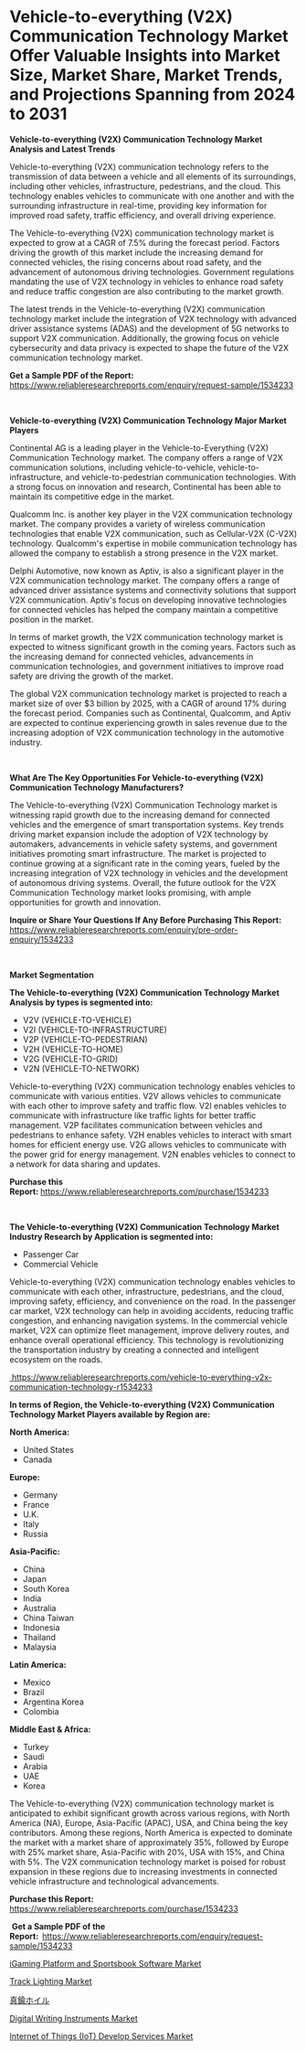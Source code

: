 <p><h1>Vehicle-to-everything (V2X) Communication Technology Market Offer Valuable Insights into Market Size, Market Share, Market Trends, and Projections Spanning from 2024 to 2031</h1></p><p><strong>Vehicle-to-everything (V2X) Communication Technology Market Analysis and Latest Trends</strong></p>
<p><p>Vehicle-to-everything (V2X) communication technology refers to the transmission of data between a vehicle and all elements of its surroundings, including other vehicles, infrastructure, pedestrians, and the cloud. This technology enables vehicles to communicate with one another and with the surrounding infrastructure in real-time, providing key information for improved road safety, traffic efficiency, and overall driving experience.</p><p>The Vehicle-to-everything (V2X) communication technology market is expected to grow at a CAGR of 7.5% during the forecast period. Factors driving the growth of this market include the increasing demand for connected vehicles, the rising concerns about road safety, and the advancement of autonomous driving technologies. Government regulations mandating the use of V2X technology in vehicles to enhance road safety and reduce traffic congestion are also contributing to the market growth.</p><p>The latest trends in the Vehicle-to-everything (V2X) communication technology market include the integration of V2X technology with advanced driver assistance systems (ADAS) and the development of 5G networks to support V2X communication. Additionally, the growing focus on vehicle cybersecurity and data privacy is expected to shape the future of the V2X communication technology market.</p></p>
<p><strong>Get a Sample PDF of the Report:&nbsp;</strong> <a href="https://www.reliableresearchreports.com/enquiry/request-sample/1534233">https://www.reliableresearchreports.com/enquiry/request-sample/1534233</a></p>
<p>&nbsp;</p>
<p><strong>Vehicle-to-everything (V2X) Communication Technology Major Market Players</strong></p>
<p><p>Continental AG is a leading player in the Vehicle-to-Everything (V2X) Communication Technology market. The company offers a range of V2X communication solutions, including vehicle-to-vehicle, vehicle-to-infrastructure, and vehicle-to-pedestrian communication technologies. With a strong focus on innovation and research, Continental has been able to maintain its competitive edge in the market.</p><p>Qualcomm Inc. is another key player in the V2X communication technology market. The company provides a variety of wireless communication technologies that enable V2X communication, such as Cellular-V2X (C-V2X) technology. Qualcomm's expertise in mobile communication technology has allowed the company to establish a strong presence in the V2X market.</p><p>Delphi Automotive, now known as Aptiv, is also a significant player in the V2X communication technology market. The company offers a range of advanced driver assistance systems and connectivity solutions that support V2X communication. Aptiv's focus on developing innovative technologies for connected vehicles has helped the company maintain a competitive position in the market.</p><p>In terms of market growth, the V2X communication technology market is expected to witness significant growth in the coming years. Factors such as the increasing demand for connected vehicles, advancements in communication technologies, and government initiatives to improve road safety are driving the growth of the market.</p><p>The global V2X communication technology market is projected to reach a market size of over $3 billion by 2025, with a CAGR of around 17% during the forecast period. Companies such as Continental, Qualcomm, and Aptiv are expected to continue experiencing growth in sales revenue due to the increasing adoption of V2X communication technology in the automotive industry.</p></p>
<p>&nbsp;</p>
<p><strong>What Are The Key Opportunities For Vehicle-to-everything (V2X) Communication Technology Manufacturers?</strong></p>
<p><p>The Vehicle-to-everything (V2X) Communication Technology market is witnessing rapid growth due to the increasing demand for connected vehicles and the emergence of smart transportation systems. Key trends driving market expansion include the adoption of V2X technology by automakers, advancements in vehicle safety systems, and government initiatives promoting smart infrastructure. The market is projected to continue growing at a significant rate in the coming years, fueled by the increasing integration of V2X technology in vehicles and the development of autonomous driving systems. Overall, the future outlook for the V2X Communication Technology market looks promising, with ample opportunities for growth and innovation.</p></p>
<p><strong>Inquire or Share Your Questions If Any Before Purchasing This Report:</strong> <a href="https://www.reliableresearchreports.com/enquiry/pre-order-enquiry/1534233">https://www.reliableresearchreports.com/enquiry/pre-order-enquiry/1534233</a></p>
<p>&nbsp;</p>
<p><strong>Market Segmentation</strong></p>
<p><strong>The Vehicle-to-everything (V2X) Communication Technology Market Analysis by types is segmented into:</strong></p>
<p><ul><li>V2V (VEHICLE-TO-VEHICLE)</li><li>V2I (VEHICLE-TO-INFRASTRUCTURE)</li><li>V2P (VEHICLE-TO-PEDESTRIAN)</li><li>V2H (VEHICLE-TO-HOME)</li><li>V2G (VEHICLE-TO-GRID)</li><li>V2N (VEHICLE-TO-NETWORK)</li></ul></p>
<p><p>Vehicle-to-everything (V2X) communication technology enables vehicles to communicate with various entities. V2V allows vehicles to communicate with each other to improve safety and traffic flow. V2I enables vehicles to communicate with infrastructure like traffic lights for better traffic management. V2P facilitates communication between vehicles and pedestrians to enhance safety. V2H enables vehicles to interact with smart homes for efficient energy use. V2G allows vehicles to communicate with the power grid for energy management. V2N enables vehicles to connect to a network for data sharing and updates.</p></p>
<p><strong>Purchase this Report:&nbsp;</strong><a href="https://www.reliableresearchreports.com/purchase/1534233">https://www.reliableresearchreports.com/purchase/1534233</a></p>
<p>&nbsp;</p>
<p><strong>The Vehicle-to-everything (V2X) Communication Technology Market Industry Research by Application is segmented into:</strong></p>
<p><ul><li>Passenger Car</li><li>Commercial Vehicle</li></ul></p>
<p><p>Vehicle-to-everything (V2X) communication technology enables vehicles to communicate with each other, infrastructure, pedestrians, and the cloud, improving safety, efficiency, and convenience on the road. In the passenger car market, V2X technology can help in avoiding accidents, reducing traffic congestion, and enhancing navigation systems. In the commercial vehicle market, V2X can optimize fleet management, improve delivery routes, and enhance overall operational efficiency. This technology is revolutionizing the transportation industry by creating a connected and intelligent ecosystem on the roads.</p></p>
<p><a href="https://www.reliableresearchreports.com/vehicle-to-everything-v2x-communication-technology-r1534233">&nbsp;https://www.reliableresearchreports.com/vehicle-to-everything-v2x-communication-technology-r1534233</a></p>
<p><strong>In terms of Region, the Vehicle-to-everything (V2X) Communication Technology Market Players available by Region are:</strong></p>
<p>
    <p> <strong> North America: </strong>
        <ul>
            <li>United States</li>
            <li>Canada</li>
        </ul>
        </p> 
    <p> <strong> Europe: </strong>
        <ul>
            <li>Germany</li>
            <li>France</li>
            <li>U.K.</li>
            <li>Italy</li>
            <li>Russia</li>
        </ul>
        </p> 
    <p> <strong> Asia-Pacific: </strong>
        <ul>
            <li>China</li>
            <li>Japan</li>
            <li>South Korea</li>
            <li>India</li>
            <li>Australia</li>
            <li>China Taiwan</li>
            <li>Indonesia</li>
            <li>Thailand</li>
            <li>Malaysia</li>
        </ul>
        </p> 
    <p> <strong> Latin America: </strong>
        <ul>
            <li>Mexico</li>
            <li>Brazil</li>
            <li>Argentina Korea</li>
            <li>Colombia</li>
        </ul>
        </p> 
    <p> <strong> Middle East & Africa: </strong>
        <ul>
            <li>Turkey</li>
            <li>Saudi</li>
            <li>Arabia</li>
            <li>UAE</li>
            <li>Korea</li>
        </ul>
    </p>
    </p>
<p><p>The Vehicle-to-everything (V2X) communication technology market is anticipated to exhibit significant growth across various regions, with North America (NA), Europe, Asia-Pacific (APAC), USA, and China being the key contributors. Among these regions, North America is expected to dominate the market with a market share of approximately 35%, followed by Europe with 25% market share, Asia-Pacific with 20%, USA with 15%, and China with 5%. The V2X communication technology market is poised for robust expansion in these regions due to increasing investments in connected vehicle infrastructure and technological advancements.</p></p>
<p><strong>Purchase this Report: </strong><a href="https://www.reliableresearchreports.com/purchase/1534233">https://www.reliableresearchreports.com/purchase/1534233</a></p>
<p>&nbsp;<strong>Get a Sample PDF of the Report:&nbsp;&nbsp;</strong><a href="https://www.reliableresearchreports.com/enquiry/request-sample/1534233">https://www.reliableresearchreports.com/enquiry/request-sample/1534233</a></p>
<p><strong></strong></p>
<p><p><a href="https://github.com/gladysalidde/Market-Research-Report-List-1/blob/main/igaming-platform-and-sportsbook-software-market.md">iGaming Platform and Sportsbook Software Market</a></p><p><a href="https://www.linkedin.com/pulse/track-lighting-market-key-successful-business-strategy-t4ync?trackingId=RITwFEEuWSMYsr1Fz%2Frq9g%3D%3D">Track Lighting Market</a></p><p><a href="https://github.com/CarlieShields/Market-Research-Report-List-1/blob/main/156160262034.md">真鍮ホイル</a></p><p><a href="https://issuu.com/reportprime-2/docs/digital-writing-instruments-market-size-2030.pptx">Digital Writing Instruments Market</a></p><p><a href="https://github.com/dimitrishawkinswaynenp91rgz/Market-Research-Report-List-2/blob/main/internet-of-things-iot-develop-services-market.md">Internet of Things (IoT) Develop Services Market</a></p></p>
